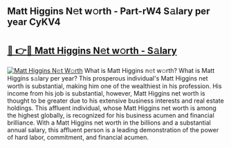 ## Matt Higgins N𝚎t w𝚘rth - Part-rW4 S𝚊lary per year CyKV4

# <h2><a href="http://gc39pz.nevu.top/?p=Matt+Higgins">🔗 👉🔴 Matt Higgins N𝚎t w𝚘rth - S𝚊lary</a></h2>

[![Matt Higgins N𝚎t W𝚘rth](https://i.imgur.com/Oavwk0R.jpeg)](http://gc39pz.nevu.top/?p=Matt+Higgins)
What is Matt Higgins n𝚎t w𝚘rth? What is Matt Higgins s𝚊lary per year?
This prosperous individual's Matt Higgins net worth is substantial, making him one of the wealthiest in his profession. His income from his job is substantial, however, Matt Higgins net worth is thought to be greater due to his extensive business interests and real estate holdings. This affluent individual, whose Matt Higgins net worth is among the highest globally, is recognized for his business acumen and financial brilliance. With a Matt Higgins net worth in the billions and a substantial annual salary, this affluent person is a leading demonstration of the power of hard labor, commitment, and financial acumen.
